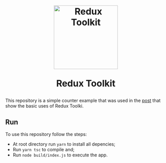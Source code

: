 <h1 align="center">
  <img alt="Redux Toolkit" title="Redux Toolkit" src="https://raw.githubusercontent.com/reduxjs/redux/master/logo/logo.png" width="200px" />
  
  Redux Toolkit
</h1>

This repository is a simple counter example that was used in the [post](https://dev.to/renatobentorocha/redux-setup-in-a-fast-way-3ib6) that show the basic uses of Redux Toolki.

## Run

To use this repository follow the steps:

- At root directory run `yarn` to install all depencies;
- Run `yarn tsc` to compile and;
- Run `node build/index.js` to execute the app.
